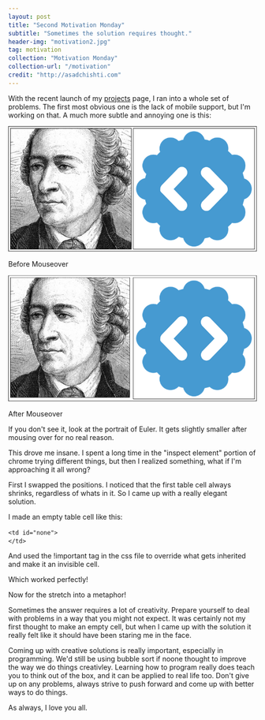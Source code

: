 ```yaml
---
layout: post
title: "Second Motivation Monday"
subtitle: "Sometimes the solution requires thought."
header-img: "motivation2.jpg"
tag: motivation
collection: "Motivation Monday"
collection-url: "/motivation"
credit: "http://asadchishti.com"
---
```


With the recent launch of my [projects](/projects) page, I ran into a whole set of problems. The first most obvious one is the lack of mobile support, but I'm working on that. A much more subtle and annoying one is this:

<div class="img-center">
	<img src="/img/2014Dec/before.png" title="Seriously.">
	<p> Before Mouseover </p>
	<img src="/img/2014Dec/after.png" title="Seriously.">
	<p> After Mouseover </p>
</div>

If you don't see it, look at the portrait of Euler. It gets slightly smaller after mousing over for no real reason. 

This drove me insane. I spent a long time in the "inspect element" portion of chrome trying different things, but then I realized something, what if I'm approaching it all wrong?

First I swapped the positions. I noticed that the first table cell always shrinks, regardless of whats in it. So I came up with a really elegant solution.

I made an empty table cell like this:

`<td id="none">` <br>
`</td>`

And used the !important tag in the css file to override what gets inherited and make it an invisible cell.

<script src="https://gist.github.com/lucasmarcelli/2ef7a23cc1323b14ee0d.js"></script>

Which worked perfectly!

Now for the stretch into a metaphor!

Sometimes the answer requires a lot of creativity. Prepare yourself to deal with problems in a way that you might not expect. It was certainly not my first thought to make an empty cell, but when I came up with the solution it really felt like it should have been staring me in the face. 

Coming up with creative solutions is really important, especially in programming. We'd still be using bubble sort if noone thought to improve the way we do things creativley. Learning how to program really does teach you to think out of the box, and it can be applied to real life too. Don't give up on any problems, always strive to push forward and come up with better ways to do things.

As always, I love you all. 